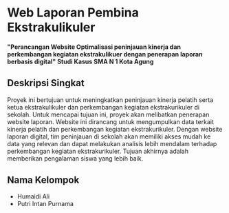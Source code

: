 # Web Laporan Pembina Ekstrakulikuler
#### "Perancangan Website Optimalisasi peninjauan kinerja dan perkembangan kegiatan ekstrakulikuer dengan penerapan laporan berbasis digital" Studi Kasus SMA N 1 Kota Agung


## Deskripsi Singkat 
Proyek ini bertujuan untuk meningkatkan peninjauan kinerja pelatih serta ketua ekstrakulikuler dan perkembangan kegiatan ekstrakurikuler di sekolah. Untuk mencapai tujuan ini, proyek akan melibatkan penerapan website laporan. Website ini dirancang untuk mengumpulkan data terkait kinerja pelatih dan perkembangan kegiatan ekstrakurikuler. Dengan website laporan digital, tim peninjauan di sekolah akan memiliki akses mudah ke data yang relevan dan dapat melakukan analisis lebih mendalam terhadap perkembangan kegiatan ekstrakurikuler. Tujuan akhirnya adalah memberikan pengalaman siswa yang lebih baik.

## Nama Kelompok 
- Humaidi Ali 
- Putri Intan Purnama

